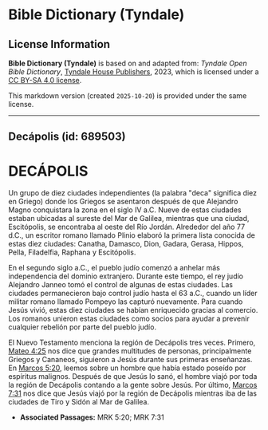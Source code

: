 # Bible Dictionary (Tyndale)

## License Information

**Bible Dictionary (Tyndale)** is based on and adapted from: _Tyndale Open Bible Dictionary_, [Tyndale House Publishers](https://tyndaleopenresources.com/), 2023, which is licensed under a [CC BY-SA 4.0 license](https://creativecommons.org/licenses/by-sa/4.0/legalcode.en).

This markdown version (created `2025-10-20`) is provided under the same license.



--------------------------------

## Decápolis (id: 689503)

DECÁPOLIS
=========

Un grupo de diez ciudades independientes (la palabra "deca" significa diez en Griego) donde los Griegos se asentaron después de que Alejandro Magno conquistara la zona en el siglo IV a.C. Nueve de estas ciudades estaban ubicadas al sureste del Mar de Galilea, mientras que una ciudad, Escitópolis, se encontraba al oeste del Río Jordán. Alrededor del año 77 d.C., un escritor romano llamado Plinio elaboró la primera lista conocida de estas diez ciudades: Canatha, Damasco, Dion, Gadara, Gerasa, Hippos, Pella, Filadelfia, Raphana y Escitópolis.

En el segundo siglo a.C., el pueblo judío comenzó a anhelar más independencia del dominio extranjero. Durante este tiempo, el rey judío Alejandro Janneo tomó el control de algunas de estas ciudades. Las ciudades permanecieron bajo control judío hasta el 63 a.C., cuando un líder militar romano llamado Pompeyo las capturó nuevamente. Para cuando Jesús vivió, estas diez ciudades se habían enriquecido gracias al comercio. Los romanos unieron estas ciudades como socios para ayudar a prevenir cualquier rebelión por parte del pueblo judío.

El Nuevo Testamento menciona la región de Decápolis tres veces. Primero, [Mateo 4:25](https://ref.ly/Matt4:25) nos dice que grandes multitudes de personas, principalmente Griegos y Cananeos, siguieron a Jesús durante sus primeras enseñanzas. En [Marcos 5:20](https://ref.ly/Mark5:20), leemos sobre un hombre que había estado poseído por espíritus malignos. Después de que Jesús lo sanó, el hombre viajó por toda la región de Decápolis contando a la gente sobre Jesús. Por último, [Marcos 7:31](https://ref.ly/Mark7:31) nos dice que Jesús viajó por la región de Decápolis mientras iba de las ciudades de Tiro y Sidón al Mar de Galilea.

* **Associated Passages:** MRK 5:20; MRK 7:31

